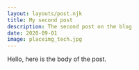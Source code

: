 ```yaml
---
layout: layouts/post.njk
title: My second post
description: The second post on the blog
date: 2020-09-01
image: placeimg_tech.jpg
---
```

Hello, here is the body of the post.
